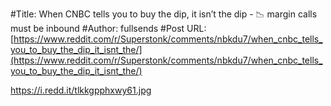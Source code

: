 #Title: When CNBC tells you to buy the dip, it isn’t the dip - 📉 margin calls must be inbound
#Author: fullsends
#Post URL: [https://www.reddit.com/r/Superstonk/comments/nbkdu7/when_cnbc_tells_you_to_buy_the_dip_it_isnt_the/](https://www.reddit.com/r/Superstonk/comments/nbkdu7/when_cnbc_tells_you_to_buy_the_dip_it_isnt_the/)


https://i.redd.it/tlkkgpphxwy61.jpg